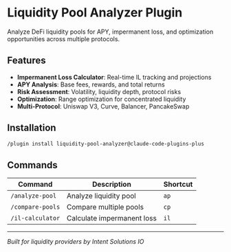 # Liquidity Pool Analyzer Plugin

Analyze DeFi liquidity pools for APY, impermanent loss, and optimization opportunities across multiple protocols.

## Features

- **Impermanent Loss Calculator**: Real-time IL tracking and projections
- **APY Analysis**: Base fees, rewards, and total returns
- **Risk Assessment**: Volatility, liquidity depth, protocol risks
- **Optimization**: Range optimization for concentrated liquidity
- **Multi-Protocol**: Uniswap V3, Curve, Balancer, PancakeSwap

## Installation

```bash
/plugin install liquidity-pool-analyzer@claude-code-plugins-plus
```

## Commands

| Command | Description | Shortcut |
|---------|-------------|----------|
| `/analyze-pool` | Analyze liquidity pool | `ap` |
| `/compare-pools` | Compare multiple pools | `cp` |
| `/il-calculator` | Calculate impermanent loss | `il` |

---

*Built for liquidity providers by Intent Solutions IO*